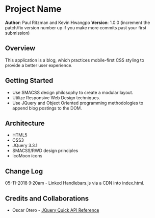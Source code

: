 # Project Name

**Author**: Paul Ritzman and Kevin Hwangpo
**Version**: 1.0.0 (increment the patch/fix version number up if you make more commits past your first submission)

## Overview
This application is a blog, which practices mobile-first CSS styling to provide a better user experience.

## Getting Started
* Use SMACSS design philosophy to create a modular layout.
* Utilize Responsive Web Design techniques.
* Use JQuery and Object Oriented programming methodologies to append blog postings to the DOM.

## Architecture
* HTML5
* CSS3
* JQuery 3.3.1
* SMACSS/RWD design principles
* IcoMoon icons

## Change Log
05-11-2018 9:20am - Linked Handlebars.js via a CDN into index.html.

## Credits and Collaborations

* Oscar Otero - [JQuery Quick API Reference](https://oscarotero.com/jquery/)